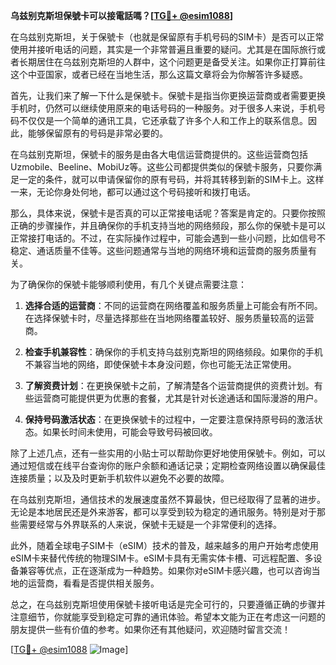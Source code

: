 **乌兹别克斯坦保號卡可以接電話嗎？[[TG💪+ @esim1088](https://t.me/s/esim1088)]**

在乌兹别克斯坦，关于保號卡（也就是保留原有手机号码的SIM卡）是否可以正常使用并接听电话的问题，其实是一个非常普遍且重要的疑问。尤其是在国际旅行或者长期居住在乌兹别克斯坦的人群中，这个问题更是备受关注。如果你正打算前往这个中亚国家，或者已经在当地生活，那么这篇文章将会为你解答许多疑惑。

首先，让我们来了解一下什么是保號卡。保號卡是指当你更换运营商或者需要更换手机时，仍然可以继续使用原来的电话号码的一种服务。对于很多人来说，手机号码不仅仅是一个简单的通讯工具，它还承载了许多个人和工作上的联系信息。因此，能够保留原有的号码是非常必要的。

在乌兹别克斯坦，保號卡的服务是由各大电信运营商提供的。这些运营商包括Uzmobile、Beeline、MobiUz等。这些公司都提供类似的保號卡服务，只要你满足一定的条件，就可以申请保留你的原有号码，并将其转移到新的SIM卡上。这样一来，无论你身处何地，都可以通过这个号码接听和拨打电话。

那么，具体来说，保號卡是否真的可以正常接电话呢？答案是肯定的。只要你按照正确的步骤操作，并且确保你的手机支持当地的网络频段，那么你的保號卡是可以正常接打电话的。不过，在实际操作过程中，可能会遇到一些小问题，比如信号不稳定、通话质量不佳等。这些问题通常与当地的网络环境和运营商的服务质量有关。

为了确保你的保號卡能够顺利使用，有几个关键点需要注意：

1. **选择合适的运营商**：不同的运营商在网络覆盖和服务质量上可能会有所不同。在选择保號卡时，尽量选择那些在当地网络覆盖较好、服务质量较高的运营商。

2. **检查手机兼容性**：确保你的手机支持乌兹别克斯坦的网络频段。如果你的手机不兼容当地的网络，即使保號卡本身没问题，你也可能无法正常使用。

3. **了解资费计划**：在更换保號卡之前，了解清楚各个运营商提供的资费计划。有些运营商可能提供更为优惠的套餐，尤其是针对长途通话和国际漫游的用户。

4. **保持号码激活状态**：在更换保號卡的过程中，一定要注意保持原号码的激活状态。如果长时间未使用，可能会导致号码被回收。

除了上述几点，还有一些实用的小贴士可以帮助你更好地使用保號卡。例如，可以通过短信或在线平台查询你的账户余额和通话记录；定期检查网络设置以确保最佳连接质量；以及及时更新手机软件以避免不必要的故障。

在乌兹别克斯坦，通信技术的发展速度虽然不算最快，但已经取得了显著的进步。无论是本地居民还是外来游客，都可以享受到较为稳定的通讯服务。特别是对于那些需要经常与外界联系的人来说，保號卡无疑是一个非常便利的选择。

此外，随着全球电子SIM卡（eSIM）技术的普及，越来越多的用户开始考虑使用eSIM卡来替代传统的物理SIM卡。eSIM卡具有无需实体卡槽、可远程配置、多设备兼容等优点，正在逐渐成为一种趋势。如果你对eSIM卡感兴趣，也可以咨询当地的运营商，看看是否提供相关服务。

总之，在乌兹别克斯坦使用保號卡接听电话是完全可行的，只要遵循正确的步骤并注意细节，你就能享受到稳定可靠的通讯体验。希望本文能为正在考虑这一问题的朋友提供一些有价值的参考。如果你还有其他疑问，欢迎随时留言交流！

[[TG💪+ @esim1088](https://t.me/s/esim1088) ![Image](https://i.postimg.cc/4NQfJmqS/Snipaste-2025-05-13-00-14-12.png)]